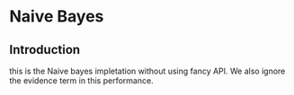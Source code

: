 # Naive Bayes
## Introduction 
this is the Naive bayes impletation without using fancy API. We also ignore the evidence term in this performance.
